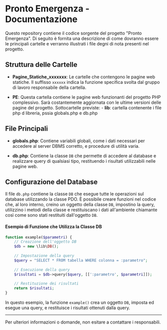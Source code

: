 # Pronto Emergenza - Documentazione

Questo repository contiene il codice sorgente del progetto "Pronto Emergenza". Di seguito è fornita una descrizione di come dovranno essere le principali cartelle e verranno illustrati i file degni di nota presenti nel progetto.

## Struttura delle Cartelle

- **Pagine_Statiche_xxxxxxx**: Le cartelle che contengono le pagine web statiche. Il suffisso `xxxxxx` indica la funzione specifica svolta dal gruppo di lavoro responsabile della cartella.
  
- **PE**: Questa cartella contiene le pagine web funzionanti del progetto PHP complessivo. Sarà costantemente aggiornata con le ultime versioni delle pagine del progetto.
          Sottocartelle previste:
             - **lib**: cartella contenente i file php d libreria, pssia globals.php e db.php

## File Principali

- **globals.php**: Contiene variabili globali, come i dati necessari per accedere al server DBMS corretto, e procedure di utilità varia.
  
- **db.php**: Contiene la classe `DB` che permette di accedere al database e realizzare query di qualsiasi tipo, restituendo i risultati utilizzabili nelle pagine web.

## Configurazione del Database

Il file `db.php` contiene la classe `DB` che esegue tutte le operazioni sul database utilizzando la classe PDO.
È possibile creare funzioni nel codice che, al loro interno, creino un oggetto della classe `DB`, impostino la query, utilizzino i metodi della classe e restituiscano i dati all'ambiente chiamante così come sono stati restituiti dall'oggetto `DB`.

#### Esempio di Funzione che Utilizza la Classe DB

```php
function example($parametri) {
    // Creazione dell'oggetto DB
    $db = new \lib\DB();
    
    // Impostazione della query
    $query = "SELECT * FROM tabella WHERE colonna = :parametro";
    
    // Esecuzione della query
    $risultati = $db->query($query, [[':parametro', $parametri]]);
    
    // Restituzione dei risultati
    return $risultati;
}
```

In questo esempio, la funzione `example()` crea un oggetto `DB`, imposta ed esegue una query, e restituisce i risultati ottenuti dalla query.

---

Per ulteriori informazioni o domande, non esitare a contattare i responsabili.

